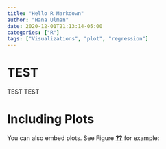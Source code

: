 ```yaml
---
title: "Hello R Markdown"
author: "Hana Ulman"
date: 2020-12-01T21:13:14-05:00
categories: ["R"]
tags: ["Visualizations", "plot", "regression"]
---
```




# TEST

TEST TEST



# Including Plots

You can also embed plots. See Figure <a href="#fig:pie"><strong>??</strong></a> for example:


